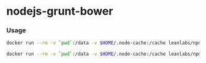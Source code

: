 # nodejs-grunt-bower

### Usage

```bash
docker run --rm -v `pwd`:/data -v $HOME/.node-cache:/cache leanlabs/npm npm install
```

```bash
docker run --rm -v `pwd`:/data -v $HOME/.node-cache:/cache leanlabs/npm bower install --allow-root
```

